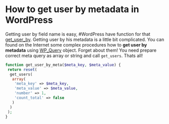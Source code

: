 # How to get user by metadata in WordPress

Getting user by field name is easy, #WordPress have function for that [get_user_by](http://codex.wordpress.org/Function_Reference/get_user_by). Getting user by his metadata is a little bit complicated. You can found on the Internet some complex procedures how to **get user by metadata** using [WP_Query](https://codex.wordpress.org/Class_Reference/WP_Query) object. Forget about them! You need prepare correct meta query as array or string and call `get_users`. Thats all!

```php
function get_user_by_meta($meta_key, $meta_value) {
 return reset(
  get_users(
   array(
    'meta_key' => $meta_key,
    'meta_value' => $meta_value,
    'number' => 1,
    'count_total' => false
   )
  )
 );
}
```
